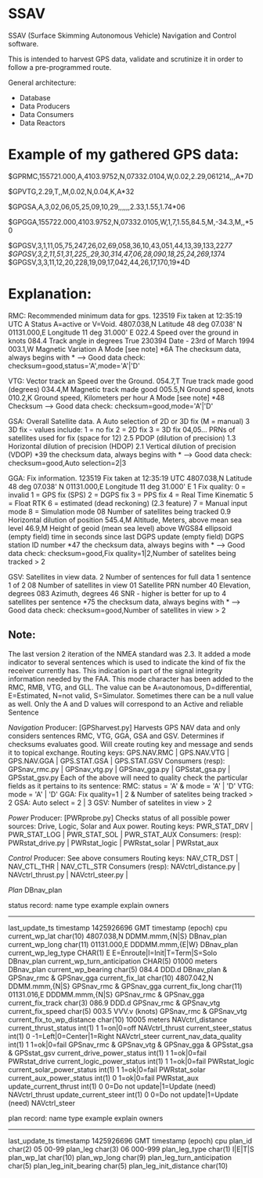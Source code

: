 # SSAV
SSAV (Surface Skimming Autonomous Vehicle) Navigation and Control software.

This is intended to harvest GPS data, validate and scrutinize it in order to follow a pre-programmed route.

General architecture:

* Database
* Data Producers
* Data Consumers
* Data Reactors

Example of my gathered GPS data:
================================
$GPRMC,155721.000,A,4103.9752,N,07332.0104,W,0.02,2.29,061214,,,A*7D

$GPVTG,2.29,T,,M,0.02,N,0.04,K,A*32

$GPGSA,A,3,02,06,05,25,09,10,29,,,,,,2.33,1.55,1.74*06

$GPGGA,155722.000,4103.9752,N,07332.0105,W,1,7,1.55,84.5,M,-34.3,M,,*50

$GPGSV,3,1,11,05,75,247,26,02,69,058,36,10,43,051,44,13,39,133,22*77
$GPGSV,3,2,11,51,31,225,,29,30,314,47,06,28,090,18,25,24,269,13*74
$GPGSV,3,3,11,12,20,228,19,09,17,042,44,26,17,170,19*4D

Explanation:
============
RMC: Recommended minimum data for gps.
	123519       Fix taken at 12:35:19 UTC
	A            Status A=active or V=Void.
	4807.038,N   Latitude 48 deg 07.038' N
	01131.000,E  Longitude 11 deg 31.000' E
	022.4        Speed over the ground in knots
	084.4        Track angle in degrees True
	230394       Date - 23rd of March 1994
	003.1,W      Magnetic Variation
	A	     Mode [see note]
	*6A          The checksum data, always begins with *
--> Good data check: checksum=good,status='A',mode='A'|'D' 


VTG: Vector track an Speed over the Ground.
	054.7,T      True track made good (degrees)
	034.4,M      Magnetic track made good
	005.5,N      Ground speed, knots
	010.2,K      Ground speed, Kilometers per hour
	A	     Mode [see note]
	*48          Checksum
--> Good data check: checksum=good,mode='A'|'D'


GSA: Overall Satellite data.
	A        Auto selection of 2D or 3D fix (M = manual) 
     	3        3D fix - values include: 1 = no fix
     	                                  2 = 2D fix
      	                                 3 = 3D fix
     	04,05... PRNs of satellites used for fix (space for 12) 
     	2.5      PDOP (dilution of precision) 
     	1.3      Horizontal dilution of precision (HDOP) 
     	2.1      Vertical dilution of precision (VDOP)
     	*39      the checksum data, always begins with *
--> Good data check: checksum=good,Auto selection=2|3 


GGA: Fix information.
     	123519       Fix taken at 12:35:19 UTC
	4807.038,N   Latitude 48 deg 07.038' N
     	01131.000,E  Longitude 11 deg 31.000' E
     	1            Fix quality: 0 = invalid
                               	  1 = GPS fix (SPS)
                               	  2 = DGPS fix
                               	  3 = PPS fix
			       	  4 = Real Time Kinematic
			       	  5 = Float RTK
                               	  6 = estimated (dead reckoning) (2.3 feature)
			       	  7 = Manual input mode
			       	  8 = Simulation mode
     	08           Number of satellites being tracked
     	0.9          Horizontal dilution of position
     	545.4,M      Altitude, Meters, above mean sea level
     	46.9,M       Height of geoid (mean sea level) above WGS84 ellipsoid
     	(empty field) time in seconds since last DGPS update
     	(empty field) DGPS station ID number
     	*47          the checksum data, always begins with *
--> Good data check: checksum=good,Fix quality=1|2,Number of satelites being tracked > 2 


GSV: Satellites in view data.
      	2            Number of sentences for full data
      	1            sentence 1 of 2
      	08           Number of satellites in view
      	01           Satellite PRN number
      	40           Elevation, degrees
      	083          Azimuth, degrees
      	46           SNR - higher is better for up to 4 satellites per sentence
      	*75          the checksum data, always begins with *
--> Good data check: checksum=good,Number of satellites in view > 2 

Note:
-----
The last version 2 iteration of the NMEA standard was 2.3. 
It added a mode indicator to several sentences which is used to indicate the kind of fix the receiver currently has. 
This indication is part of the signal integrity information needed by the FAA.
This mode character has been added to the RMC, RMB, VTG, and GLL.
The value can be A=autonomous, D=differential, E=Estimated, N=not valid, S=Simulator. 
Sometimes there can be a null value as well. Only the A and D values will correspond to an Active and reliable Sentence

*Navigation*
Producer:
[GPSharvest.py]
Harvests GPS NAV data and only considers sentences RMC, VTG, GGA, GSA and GSV.
Determines if checksums evaluates good.
Will create routing key and message and sends it to topical exchange.
Routing keys: GPS.NAV.RMC | GPS.NAV.VTG | GPS.NAV.GGA | GPS.STAT.GSA | GPS.STAT.GSV
Consumers (resp): 
GPSnav_rmc.py | GPSnav_vtg.py | GPSnav_gga.py | GPSstat_gsa.py | GPSstat_gsv.py
Each of the above will need to quality check the particular fields as it pertains to its sentence:
RMC: status = 'A' & mode = 'A' | 'D'
VTG: mode = 'A' | 'D'
GGA: Fix quality=1 | 2 & Number of satelites being tracked > 2
GSA: Auto select = 2 | 3
GSV: Number of satelites in view > 2

*Power*
Producer:
[PWRprobe.py]
Checks status of all  possible power sources: Drive, Logic, Solar and Aux power.
Routing keys: PWR_STAT_DRV | PWR_STAT_LOG | PWR_STAT_SOL | PWR_STAT_AUX
Consumers: (resp):
PWRstat_drive.py | PWRstat_logic | PWRstat_solar | PWRstat_aux

*Control*
Producer:
See above consumers
Routing keys: NAV_CTR_DST | NAV_CTL_THR | NAV_CTL_STR
Consumers (resp):
NAVctrl_distance.py | NAVctrl_thrust.py | NAVctrl_steer.py | 

*Plan*
DBnav_plan

status record:
name				type		example		explain				owners
-------------------------	----------	-----------	-----------------------------	--------------------------
last_update_ts			timestamp	1425926696	GMT timestamp (epoch)		cpu
current_wp_lat			char(10)	4807.038,N	DDMM.mmm,{N|S}			DBnav_plan
current_wp_long			char(11)	01131.000,E	DDDMM.mmm,{E|W}			DBnav_plan
current_wp_leg_type		CHAR(1)		E		E=Enroute|I=Init|T=Term|S=Solo	DBnav_plan
current_wp_turn_anticipation	CHAR(5)		01000		meters				DBnav_plan
current_wp_bearing		char(5)		084.4		DDD.d				DBnav_plan & GPSnav_rmc & GPSnav_gga
current_fix_lat			char(10)	4807.042,N	DDMM.mmm,{N|S}			GPSnav_rmc & GPSnav_gga
current_fix_long		char(11)	01131.016,E	DDDMM.mmm,{N|S}			GPSnav_rmc & GPSnav_gga
current_fix_track		char(3)		086.9		DDD.d				GPSnav_rmc & GPSnav_vtg
current_fix_speed		char(5)		003.5		VVV.v (knots)			GPSnav_rmc & GPSnav_vtg
current_fix_to_wp_distance	char(10)	10005		meters				NAVctrl_distance
current_thrust_status		int(1)		1		1=on|0=off			NAVctrl_thrust
current_steer_status		int(1)		0		-1=Left|0=Center|1=Right	NAVctrl_steer
current_nav_data_quality	int(1)		1		1=ok|0=fail			GPSnav_rmc & GPSnav_vtg & GPSnav_gga & GPSstat_gsa & GPSstat_gsv
current_drive_power_status	int(1)		1		1=ok|0=fail			PWRstat_drive
current_logic_power_status	int(1)		1		1=ok|0=fail			PWRstat_logic
current_solar_power_status	int(1)		1		1=ok|0=fail			PWRstat_solar
current_aux_power_status	int(1)		0		1=ok|0=fail			PWRstat_aux
update_current_thrust		int(1)		0		0=Do not update|1=Update (need)	NAVctrl_thrust
update_current_steer		int(1)		0		0=Do not update|1=Update (need)	NAVctrl_steer

plan record:
name				type		example		explain				owners
-------------------------	----------	-----------	-----------------------------	--------------------------
last_update_ts			timestamp	1425926696	GMT timestamp (epoch)		cpu
plan_id				char(2)		05		00-99
plan_leg			char(3)		06		000-999
plan_leg_type			char(1)		I|E|T|S
plan_wp_lat			char(10)
plan_wp_long			char(9)
plan_leg_turn_anticipation	char(5)
plan_leg_init_bearing		char(5)
plan_leg_init_distance		char(10)









